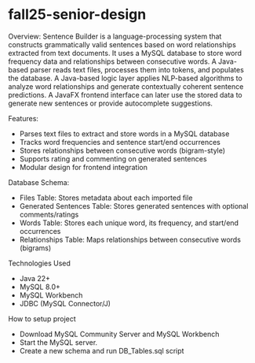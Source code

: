 # fall25-senior-design

Overview:
Sentence Builder is a language-processing system that constructs grammatically valid sentences based on word relationships extracted from text documents.
It uses a MySQL database to store word frequency data and relationships between consecutive words.
A Java-based parser reads text files, processes them into tokens, and populates the database.
A Java-based logic layer applies NLP-based algorithms to analyze word relationships and generate contextually coherent sentence predictions.
A JavaFX frontend interface can later use the stored data to generate new sentences or provide autocomplete suggestions.

Features:
- Parses text files to extract and store words in a MySQL database
- Tracks word frequencies and sentence start/end occurrences
- Stores relationships between consecutive words (bigram-style)
- Supports rating and commenting on generated sentences
- Modular design for frontend integration

Database Schema:
- Files Table: Stores metadata about each imported file
- Generated Sentences Table: Stores generated sentences with optional comments/ratings
- Words Table: Stores each unique word, its frequency, and start/end occurrences
- Relationships Table: Maps relationships between consecutive words (bigrams)

Technologies Used
- Java 22+
- MySQL 8.0+
- MySQL Workbench
- JDBC (MySQL Connector/J)

How to setup project
- Download MySQL Community Server and MySQL Workbench
- Start the MySQL server.
- Create a new schema and run DB_Tables.sql script
